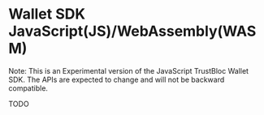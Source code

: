 # Wallet SDK JavaScript(JS)/WebAssembly(WASM)

Note: This is an Experimental version of the JavaScript TrustBloc Wallet SDK. The APIs are expected to 
change and will not be backward compatible.


TODO